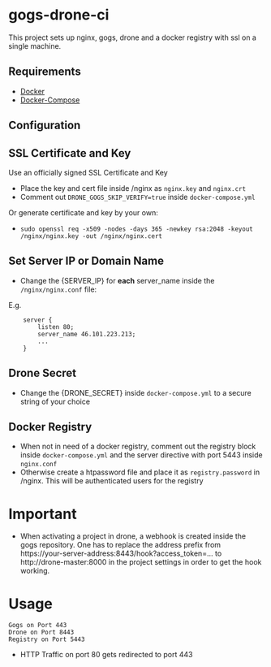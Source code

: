 # gogs-drone-ci

This project sets up nginx, gogs, drone and a docker registry with ssl on a single machine.

## Requirements

* [Docker](https://docs.docker.com/engine/installation/linux/)
* [Docker-Compose](https://docs.docker.com/compose/install/)

## Configuration

## SSL Certificate and Key

Use an officially signed SSL Certificate and Key
* Place the key and cert file inside /nginx as `nginx.key` and `nginx.crt`
* Comment out `DRONE_GOGS_SKIP_VERIFY=true` inside `docker-compose.yml`

Or generate certificate and key by your own:
* `sudo openssl req -x509 -nodes -days 365 -newkey rsa:2048 -keyout /nginx/nginx.key -out /nginx/nginx.cert`

## Set Server IP or Domain Name
* Change the {SERVER_IP} for **each** server_name inside the `/nginx/nginx.conf` file:

E.g. 
```
    server {
        listen 80;
        server_name 46.101.223.213;
        ...
    }
```

## Drone Secret

* Change the {DRONE_SECRET} inside `docker-compose.yml` to a secure string of your choice

## Docker Registry

* When not in need of a docker registry, comment out the registry block inside `docker-compose.yml` and the server directive with port 5443 inside `nginx.conf`
* Otherwise create a htpassword file and place it as `registry.password` in /nginx. This will be authenticated users for the registry

# Important

* When activating a project in drone, a webhook is created inside the gogs repository. One has to replace the address prefix from https://your-server-address:8443/hook?access_token=... to http://drone-master:8000 in the project settings in order to get the hook working.


# Usage
```
Gogs on Port 443
Drone on Port 8443
Registry on Port 5443
```
* HTTP Traffic on port 80 gets redirected to port 443
